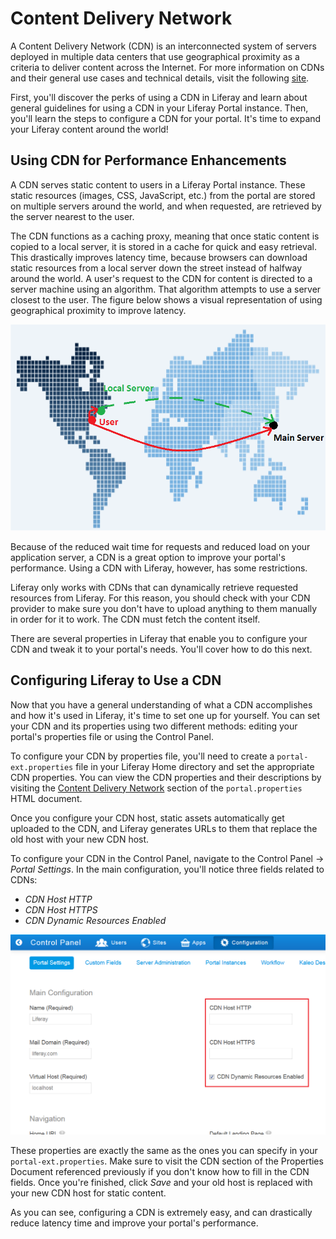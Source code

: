 # Content Delivery Network [](id=content-delivery-network)

A Content Delivery Network (CDN) is an interconnected system of servers deployed
in multiple data centers that use geographical proximity as a criteria to
deliver content across the Internet. For more information on CDNs and their
general use cases and technical details, visit the following
[site](http://en.wikipedia.org/wiki/Content_delivery_network).

First, you'll discover the perks of using a CDN in Liferay and learn about
general guidelines for using a CDN in your Liferay Portal instance. Then, you'll
learn the steps to configure a CDN for your portal. It's time to expand your
Liferay content around the world! 

## Using CDN for Performance Enhancements [](id=using-cdn-for-performance-enhancements)

A CDN serves static content to users in a Liferay Portal instance. These static
resources (images, CSS, JavaScript, etc.) from the portal are stored on multiple
servers around the world, and when requested, are retrieved by the server nearest
to the user. 

The CDN functions as a caching proxy, meaning that once static content
is copied to a local server, it is stored in a cache for quick and easy
retrieval. This drastically improves latency time, because browsers can
download static resources from a local server down the street instead of
halfway around the world. A user's request to the CDN for content is directed to
a server machine using an algorithm. That algorithm attempts to use a server
closest to the user. The figure below shows a visual representation of using
geographical proximity to improve latency. 

![Figure 5.x: The red lines on the map represent the required distances traveled by requests from a server to the user. Using CDN allows a user to request static resources from a much closer local server, improving download times.](../../images/cdn-map.png)

Because of the reduced wait time for requests and reduced load on your
application server, a CDN is a great option to improve your portal's performance.
Using a CDN with Liferay, however, has some restrictions. 

Liferay only works with CDNs that can dynamically retrieve requested resources
from Liferay. For this reason, you should check with your CDN provider to make
sure you don't have to upload anything to them manually in order for it to work.
The CDN must fetch the content itself. 

There are several properties in Liferay that enable you to configure your CDN
and tweak it to your portal's needs. You'll cover how to do this next.

## Configuring Liferay to Use a CDN [](id=configuring-liferay-to-use-a-cdn)

Now that you have a general understanding of what a CDN accomplishes and how
it's used in Liferay, it's time to set one up for yourself. You can set your CDN
and its properties using two different methods: editing your portal's properties
file or using the Control Panel. 

To configure your CDN by properties file, you'll need to create a
`portal-ext.properties` file in your Liferay Home directory and set the
appropriate CDN properties. You can view the CDN properties and their
descriptions by visiting the [Content Delivery Network](http://docs.liferay.com/portal/6.2/propertiesdoc/portal.properties.html#Content%20Delivery%20Network)
section of the `portal.properties` HTML document. 

Once you configure your CDN host, static assets automatically get uploaded to
the CDN, and Liferay generates URLs to them that replace the old host with your
new CDN host.

To configure your CDN in the Control Panel, navigate to the Control Panel &rarr;
*Portal Settings*. In the main configuration, you'll notice three fields related
to CDNs: 

- *CDN Host HTTP* 
- *CDN Host HTTPS* 
- *CDN Dynamic Resources Enabled*

![Figure 5.x: The Control Panel lets you configure your portal's CDN.](../../images/cdn-control-panel.png)

These properties are exactly the same as the ones you can specify in your
`portal-ext.properties`. Make sure to visit the CDN section of the Properties
Document referenced previously if you don't know how to fill in the CDN fields.
Once you're finished, click *Save* and your old host is replaced with your new
CDN host for static content. 

As you can see, configuring a CDN is extremely easy, and can drastically reduce
latency time and improve your portal's performance. 
